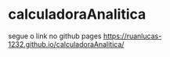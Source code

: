 # calculadoraAnalitica
segue o link no github pages https://ruanlucas-1232.github.io/calculadoraAnalitica/
